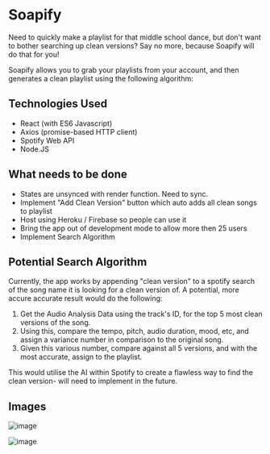 # Soapify

Need to quickly make a playlist for that middle school dance, but don't want to bother searching up clean versions? Say no more, because Soapify will do that for you! 

Soapify allows you to grab your playlists from your account, and then generates a clean playlist using the following algorithm:

## Technologies Used
* React (with ES6 Javascript)
* Axios (promise-based HTTP client)
* Spotify Web API
* Node.JS

## What needs to be done
* States are unsynced with render function. Need to sync.
* Implement "Add Clean Version" button which auto adds all clean songs to playlist
* Host using Heroku / Firebase so people can use it
* Bring the app out of development mode to allow more then 25 users
* Implement Search Algorithm

## Potential Search Algorithm
Currently, the app works by appending "clean version" to a spotify search of the song name it is looking for a clean version of. A potential, more accure accurate result would do the following:

1. Get the Audio Analysis Data using the track's ID, for the top 5 most clean versions of the song.
2. Using this, compare the tempo, pitch, audio duration, mood, etc, and assign a variance number in comparison to the original song.
3. Given this various number, compare against all 5 versions, and with the most accurate, assign to the playlist.

This would utilise the AI within Spotify to create a flawless way to find the clean version- will need to implement in the future.

## Images
![image](https://user-images.githubusercontent.com/5387769/170523265-0e4aa3ad-abbe-4029-8c4f-35a687ccbd64.png)

![image](https://user-images.githubusercontent.com/5387769/170523350-c940f164-4c99-4eba-8149-8eb332f577c0.png)


